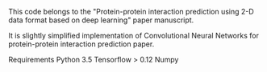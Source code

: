 This code belongs to the "Protein-protein interaction prediction using 2-D data format based on deep learning" paper manuscript.

It is slightly simplified implementation of Convolutional Neural Networks for protein-protein interaction prediction paper.

Requirements
Python 3.5
Tensorflow > 0.12
Numpy

